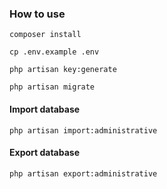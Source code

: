 ### How to use
`composer install`

`cp .env.example .env`

`php artisan key:generate`

`php artisan migrate`

#### Import database
`php artisan import:administrative`

#### Export database
`php artisan export:administrative`
